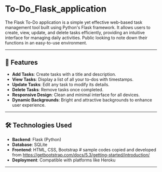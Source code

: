 # To-Do_Flask_application
The Flask To-Do application is a simple yet effective web-based task management tool built using Python's Flask framework. It allows users to create, view, update, and delete tasks efficiently, providing an intuitive interface for managing daily activities. Public looking to note down their functions in an easy-to-use environment.

---

## 🚀 Features

- **Add Tasks**: Create tasks with a title and description.
- **View Tasks**: Display a list of all your to-dos with timestamps.
- **Update Tasks**: Edit any task to modify its details.
- **Delete Tasks**: Remove tasks once completed.
- **Responsive Design**: Clean and minimal interface for all devices.
- **Dynamic Backgrounds**: Bright and attractive backgrounds to enhance user experience.

---

## 🛠️ Technologies Used

- **Backend**: Flask (Python)
- **Database**: SQLite
- **Frontend**: HTML, CSS, Bootstrap # sample codes copied and developed from https://getbootstrap.com/docs/5.3/getting-started/introduction/
- **Deployment**: Compatible with platforms like Heroku

---
